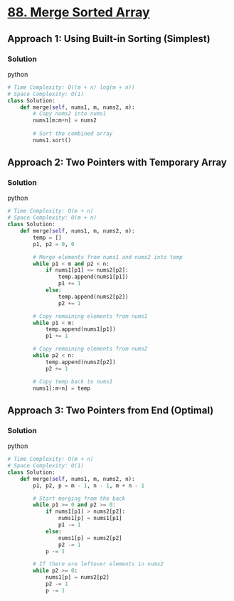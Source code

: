 # [88. Merge Sorted Array](https://leetcode.com/problems/merge-sorted-array/)

## Approach 1: Using Built-in Sorting (Simplest)

### Solution
python
```python
# Time Complexity: O((m + n) log(m + n))
# Space Complexity: O(1)
class Solution:
    def merge(self, nums1, m, nums2, n):
        # Copy nums2 into nums1
        nums1[m:m+n] = nums2
        
        # Sort the combined array
        nums1.sort()
```

## Approach 2: Two Pointers with Temporary Array

### Solution
python
```python
# Time Complexity: O(m + n)
# Space Complexity: O(m + n)
class Solution:
    def merge(self, nums1, m, nums2, n):
        temp = []
        p1, p2 = 0, 0

        # Merge elements from nums1 and nums2 into temp
        while p1 < m and p2 < n:
            if nums1[p1] <= nums2[p2]:
                temp.append(nums1[p1])
                p1 += 1
            else:
                temp.append(nums2[p2])
                p2 += 1

        # Copy remaining elements from nums1
        while p1 < m:
            temp.append(nums1[p1])
            p1 += 1

        # Copy remaining elements from nums2
        while p2 < n:
            temp.append(nums2[p2])
            p2 += 1

        # Copy temp back to nums1
        nums1[:m+n] = temp
```

## Approach 3: Two Pointers from End (Optimal)

### Solution
python
```python
# Time Complexity: O(m + n)
# Space Complexity: O(1)
class Solution:
    def merge(self, nums1, m, nums2, n):
        p1, p2, p = m - 1, n - 1, m + n - 1

        # Start merging from the back
        while p1 >= 0 and p2 >= 0:
            if nums1[p1] > nums2[p2]:
                nums1[p] = nums1[p1]
                p1 -= 1
            else:
                nums1[p] = nums2[p2]
                p2 -= 1
            p -= 1

        # If there are leftover elements in nums2
        while p2 >= 0:
            nums1[p] = nums2[p2]
            p2 -= 1
            p -= 1
```

